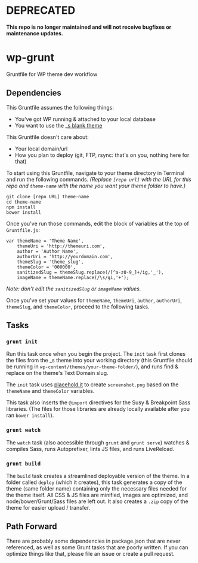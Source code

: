 # **DEPRECATED**

**This repo is no longer maintained and will not receive bugfixes or maintenance updates.**

# wp-grunt

Gruntfile for WP theme dev workflow

## Dependencies

This Gruntfile assumes the following things:

* You've got WP running & attached to your local database
* You want to use the [_s blank theme](http://underscores.me)

This Gruntfile doesn't care about:

* Your local domain/url
* How you plan to deploy (git, FTP, rsync: that's on you, nothing here for that)

To start using this Gruntfile, navigate to your theme directory in Terminal and run the following commands. *(Replace `[repo url]` with the URL for this repo and `theme-name` with the name you want your theme folder to have.)*

```
git clone [repo URL] theme-name
cd theme-name
npm install
bower install
```

Once you've run those commands, edit the block of variables at the top of `Gruntfile.js`:

```
var themeName = 'Theme Name',
    themeUri = 'http://themeuri.com',
    author = 'Author Name',
    authorUri = 'http://yourdomain.com',
    themeSlug = 'theme_slug',
    themeColor = '000000',
    sanitizedSlug = themeSlug.replace(/[^a-z0-9_]+/ig,'_'),
    imageName = themeName.replace(/\s/gi,'+');
```

*Note: don't edit the `sanitizedSlug` or `imageName` values.*

Once you've set your values for `themeName`, `themeUri`, `author`, `authorUri`, `themeSlug`, and `themeColor`, proceed to the following tasks.

## Tasks

### `grunt init`

Run this task once when you begin the project. The `init` task first clones the files from the _s theme into your working directory (this Gruntfile should be running in `wp-content/themes/your-theme-folder/`), and runs find & replace on the theme's Text Domain slug.

The `init` task uses [placehold.it](http://placehold.it) to create `screenshot.png` based on the `themeName` and `themeColor` variables.

This task also inserts the `@import` directives for the Susy & Breakpoint Sass libraries. (The files for those libraries are already locally available after you ran `bower install`).

### `grunt watch`

The `watch` task (also accessible through `grunt` and `grunt serve`) watches & compiles Sass, runs Autoprefixer, lints JS files, and runs LiveReload.

### `grunt build`

The `build` task creates a streamlined deployable version of the theme. In a folder called `deploy` (which it creates), this task generates a copy of the theme (same folder name) containing only the necessary files needed for the theme itself. All CSS & JS files are minified, images are optimized, and node/bower/Grunt/Sass files are left out. It also creates a `.zip` copy of the theme for easier upload / transfer.

## Path Forward

There are probably some dependencies in package.json that are never referenced, as well as some Grunt tasks that are poorly written. If you can optimize things like that, please file an issue or create a pull request.
